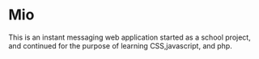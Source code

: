 # Mio

This is an instant messaging web application started as a school project, and continued for the purpose of learning CSS,javascript, and php.
